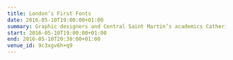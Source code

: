 ```yaml
---
title: London’s First Fonts
date: 2016-05-10T19:00:00+01:00
summary: Graphic designers and Central Saint Martin’s academics Catherine Dixon and Phil Bains explore the importance of lettering from a designer’s point of view. Discover what the London Underground looked like before the introduction of Johnston’s typeface and the impact his font design had on the look and feel of London travel.
start: 2016-05-10T19:00:00+01:00
end: 2016-05-10T20:30:00+01:00
venue_id: 9c3xgv6h+q9
---
```

